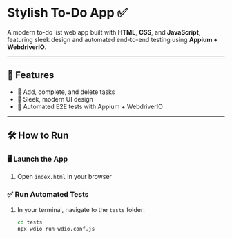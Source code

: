 # Stylish To-Do App ✅

A modern to-do list web app built with **HTML**, **CSS**, and **JavaScript**, featuring sleek design and automated end-to-end testing using **Appium + WebdriverIO**.

---

## 🚀 Features

- 📝 Add, complete, and delete tasks  
- 🎨 Sleek, modern UI design  
- 🤖 Automated E2E tests with Appium + WebdriverIO

---

## 🛠️ How to Run

### 🖥️ Launch the App
1. Open `index.html` in your browser

### ✅ Run Automated Tests
1. In your terminal, navigate to the `tests` folder:
   ```bash
   cd tests
   npx wdio run wdio.conf.js
